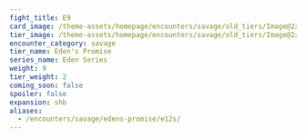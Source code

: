 ```yaml
---
fight_title: E9
card_image: /theme-assets/homepage/encounters/savage/old_tiers/Image@2x.png
tier_image: /theme-assets/homepage/encounters/savage/old_tiers/Image@2x.png
encounter_category: savage
tier_name: Eden's Promise
series_name: Eden Series
weight: 9
tier_weight: 2
coming_soon: false
spoiler: false
expansion: shb
aliases:
  - /encounters/savage/edens-promise/e12s/
---
```

